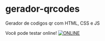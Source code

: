 # gerador-qrcodes
Gerador de codigos qr com HTML, CSS e JS

Você pode testar online!
[![ONLINE](https://img.shields.io/badge/-ONLINE-blue?style=for-the-badge)](http://git.elio.rf.gd/gerador-qr/)


